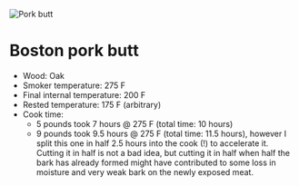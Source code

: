 ![Pork butt](http://i.imgur.com/IjwBlwa.jpg)

Boston pork butt
================

- Wood: Oak
- Smoker temperature: 275 F
- Final internal temperature: 200 F
- Rested temperature: 175 F (arbitrary)
- Cook time:
  - 5 pounds took 7 hours @ 275 F (total time: 10 hours)
  - 9 pounds took 9.5 hours @ 275 F (total time: 11.5 hours), however I split this one in half 2.5 hours into the cook (!) to accelerate it. Cutting it in half is not a bad idea, but cutting it in half when half the bark has already formed might have contributed to some loss in moisture and very weak bark on the newly exposed meat.
